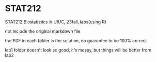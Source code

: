 # STAT212
STAT212 Biostatistics in UIUC, 23fall, labs(using R)

not include the original markdown file

the PDF in each folder is the solution, no guarantee to be 100% correct

lab1 folder doesn't look so good, it's messy, but things will be better from lab2
